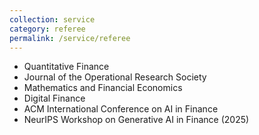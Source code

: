 ```yaml
---
collection: service
category: referee
permalink: /service/referee
---
```


<ul>
  <li>Quantitative Finance</li>
  <li>Journal of the Operational Research Society</li>
  <li>Mathematics and Financial Economics</li>
  <li>Digital Finance</li>
  <li>ACM International Conference on AI in Finance</li>
  <li>NeurIPS Workshop on Generative AI in Finance (2025)</li>
</ul>

